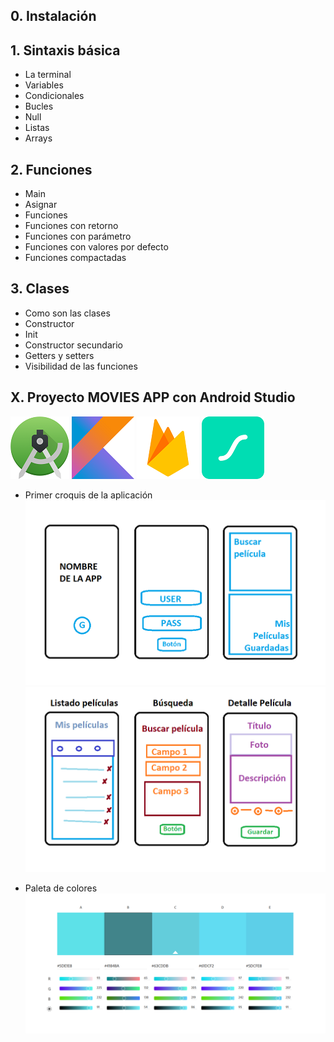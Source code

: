 ## 0. Instalación


## 1. Sintaxis básica
- La terminal 
- Variables
- Condicionales
- Bucles
- Null
- Listas
- Arrays

## 2. Funciones
- Main
- Asignar
- Funciones
- Funciones con retorno
- Funciones con parámetro
- Funciones con valores por defecto
- Funciones compactadas


## 3. Clases
- Como son las clases
- Constructor
- Init
- Constructor secundario
- Getters y setters
- Visibilidad de las funciones



## X. Proyecto MOVIES APP con Android Studio  
 
![](https://github.com/DamianPyCoder/DamianPyCoder/blob/main/icons/androidStudio100.png) ![](https://github.com/DamianPyCoder/DamianPyCoder/blob/main/icons/kotlinIcon100.png) ![](https://github.com/DamianPyCoder/DamianPyCoder/blob/main/icons/firebaseIcon100.png) ![](https://github.com/DamianPyCoder/DamianPyCoder/blob/main/icons/lottie100.png)
  
- Primer croquis de la aplicación
![](https://github.com/DamianPyCoder/Kotlin__TEACHING_in_Youtube/blob/main/screenshots/design_movieApp_1.png)
![](https://github.com/DamianPyCoder/Kotlin__TEACHING_in_Youtube/blob/main/screenshots/design_movieApp_2.png)

- Paleta de colores
![](https://github.com/DamianPyCoder/Kotlin__TEACHING_in_Youtube/blob/main/screenshots/design_movieApp_paletaColores.png)
